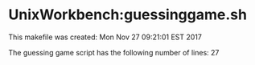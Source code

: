 # UnixWorkbench:guessinggame.sh

This makefile was created: 
Mon Nov 27 09:21:01 EST 2017

The guessing game script has the following number of lines:
27
